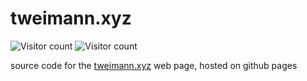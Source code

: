 # tweimann.xyz
![Visitor count](https://shields-io-visitor-counter.herokuapp.com/badge?page=tweimann.archive%46tweimann%46xyz)
![Visitor count](https://shields-io-visitor-counter.herokuapp.com/badge?page=tweimann.content.tweimann.xyz)

source code for the [tweimann.xyz](https://tweimann.xyz/) web page, hosted on github pages
